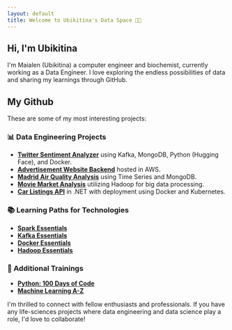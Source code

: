 ```yaml
---
layout: default
title: Welcome to Ubikitina's Data Space 💫✨
---
```


## Hi, I'm Ubikitina

I'm Maialen (Ubikitina) a computer engineer and biochemist, currently working as a Data Engineer. I love exploring the endless possibilities of data and sharing my learnings through GitHub. 

## My Github

These are some of my most interesting projects:

### 📊 Data Engineering Projects
- **[Twitter Sentiment Analyzer](https://github.com/Ubikitina/datahack-kafka)** using Kafka, MongoDB, Python (Hugging Face), and Docker.
- **[Advertisement Website Backend](https://github.com/Ubikitina/datahack-cloud)** hosted in AWS.
- **[Madrid Air Quality Analysis](https://github.com/Ubikitina/datahack-mongodb)** using Time Series and MongoDB.
- **[Movie Market Analysis](https://github.com/Ubikitina/datahack-hadoop)** utilizing Hadoop for big data processing.
- **[Car Listings API](https://github.com/Ubikitina/datahack-kubernetes-dotnet-api-mongodb)** in .NET with deployment using Docker and Kubernetes.

### 📚 Learning Paths for Technologies
- **[Spark Essentials](https://github.com/Ubikitina/Spark-Essentials)**
- **[Kafka Essentials](https://github.com/Ubikitina/Kafka-Essentials)**
- **[Docker Essentials](https://github.com/Ubikitina/Docker-Essentials)**
- **[Hadoop Essentials](https://github.com/Ubikitina/Hadoop-Essentials)**

### 🚀 Additional Trainings
- **[Python: 100 Days of Code](https://github.com/Ubikitina/100-Days-of-Code-Python)**
- **[Machine Learning A-Z](https://github.com/Ubikitina/Machine-Learning-A-Z)**

I'm thrilled to connect with fellow enthusiasts and professionals. If you have any life-sciences projects where data engineering and data science play a role, I'd love to collaborate!
